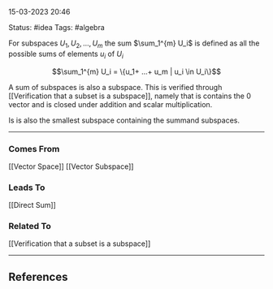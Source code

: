 15-03-2023   20:46

Status: #idea
Tags: #algebra

For subspaces $U_1, U_2, ..., U_m$ the sum $\sum_1^{m} U_i$ is defined as all the possible sums of elements $u_i$ of $U_i$

$$\sum_1^{m} U_i = \{u_1+ ...+ u_m | u_i \in U_i\}$$

A sum of subspaces is also a subspace. This is verified through [[Verification that a subset is a subspace]], namely that is contains the $0$ vector and is closed under addition and scalar multiplication.

Is is also the smallest subspace containing the summand subspaces. 

---


### Comes From

[[Vector Space]]
[[Vector Subspace]]

### Leads To

[[Direct Sum]]

### Related To

[[Verification that a subset is a subspace]]

---

## References